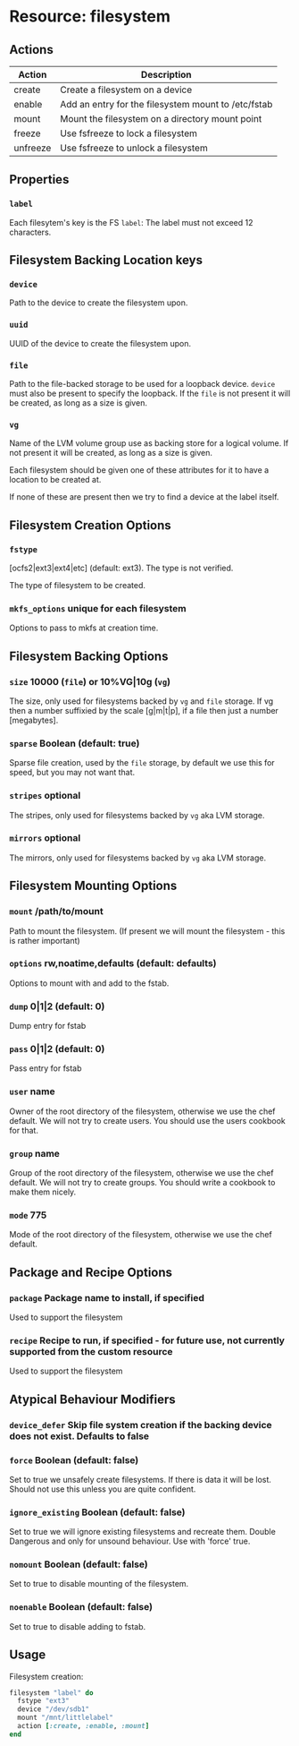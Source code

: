 # Resource: filesystem

## Actions

| Action | Description           |
| ------ | --------------------- |
| create | Create a filesystem on a device |
| enable  | Add an entry for the filesystem mount to /etc/fstab |
| mount  | Mount the filesystem on a directory mount point |
| freeze  | Use fsfreeze to lock a filesystem |
| unfreeze  | Use fsfreeze to unlock a filesystem |

## Properties

### `label`

Each filesytem's key is the FS `label`: The label must not exceed 12 characters.

## Filesystem Backing Location keys

### `device`

Path to the device to create the filesystem upon.

### `uuid`

UUID of the device to create the filesystem upon.

### `file`

Path to the file-backed storage to be used for a loopback device. `device` must also be present to specify the loopback. If the `file` is not present it will be created, as long as a size is given.

### `vg`

Name of the LVM volume group use as backing store for a logical volume. If not present it will be created, as long as a size is given.

Each filesystem should be given one of these attributes for it to have a location to be created at.

If none of these are present then we try to find a device at the label itself.

## Filesystem Creation Options

### `fstype`

  [ocfs2|ext3|ext4|etc] (default: ext3). The type is not verified.

The type of filesystem to be created.

### `mkfs_options` unique for each filesystem

Options to pass to mkfs at creation time.

## Filesystem Backing Options

### `size` 10000 (`file`) or 10%VG|10g (`vg`)

The size, only used for filesystems backed by `vg` and `file` storage. If vg then a number suffixied by the scale [g|m|t|p], if a file then just a number [megabytes].

### `sparse` Boolean (default: true)

Sparse file creation, used by the `file` storage, by default we use this for speed, but you may not want that.

### `stripes` optional

The stripes, only used for filesystems backed by `vg` aka LVM storage.

### `mirrors` optional

The mirrors, only used for filesystems backed by `vg` aka LVM storage.

## Filesystem Mounting Options

### `mount` /path/to/mount

Path to mount the filesystem. (If present we will mount the filesystem - this is rather important)

### `options` rw,noatime,defaults (default: defaults)

Options to mount with and add to the fstab.

### `dump` 0|1|2 (default: 0)

Dump entry for fstab

### `pass` 0|1|2 (default: 0)

Pass entry for fstab

### `user` name

Owner of the root directory of the filesystem, otherwise we use the chef default. We will not try to create users. You should use the users cookbook for that.

### `group` name

Group of the root directory of the filesystem, otherwise we use the chef default. We will not try to create groups. You should write a cookbook to make them nicely.

### `mode` 775

Mode of the root directory of the filesystem, otherwise we use the chef default.

## Package and Recipe Options

### `package` Package name to install, if specified

Used to support the filesystem

### `recipe` Recipe to run, if specified - for future use, not currently supported from the custom resource

Used to support the filesystem

## Atypical Behaviour Modifiers

### `device_defer` Skip file system creation if the backing device does not exist. Defaults to false

### `force` Boolean (default: false)

Set to true we unsafely create filesystems. If there is data it will be lost. Should not use this unless you are quite confident.

### `ignore_existing` Boolean (default: false)

Set to true we will ignore existing filesystems and recreate them. Double Dangerous and only for unsound behaviour. Use with 'force' true.

### `nomount` Boolean (default: false)

Set to true to disable mounting of the filesystem.

### `noenable` Boolean (default: false)

Set to true to disable adding to fstab.

## Usage

Filesystem creation:

````RUBY
filesystem "label" do
  fstype "ext3"
  device "/dev/sdb1"
  mount "/mnt/littlelabel"
  action [:create, :enable, :mount]
end
````
